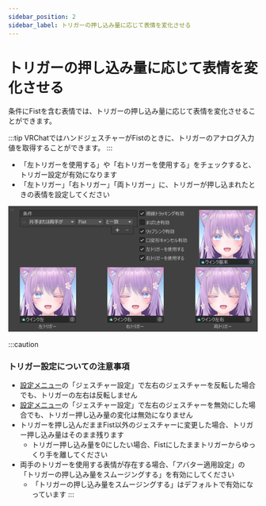 ```yaml
---
sidebar_position: 2
sidebar_label: トリガーの押し込み量に応じて表情を変化させる
---
```


# トリガーの押し込み量に応じて表情を変化させる

条件にFistを含む表情では、トリガーの押し込み量に応じて表情を変化させることができます。

:::tip
VRChatではハンドジェスチャーがFistのときに、トリガーのアナログ入力値を取得することができます。
:::

- 「左トリガーを使用する」や「右トリガーを使用する」をチェックすると、トリガー設定が有効になります
- 「左トリガー」「右トリガー」「両トリガー」に、トリガーが押し込まれたときの表情を設定してください

![トリガー設定](trigger.png)

:::caution
### トリガー設定についての注意事項
- [設定メニュー](../setting-menu)の「ジェスチャー設定」で左右のジェスチャーを反転した場合でも、トリガーの左右は反転しません
- [設定メニュー](../setting-menu)の「ジェスチャー設定」で左右のジェスチャーを無効にした場合でも、トリガー押し込み量の変化は無効になりません
- トリガーを押し込んだままFist以外のジェスチャーに変更した場合、トリガー押し込み量はそのまま残ります
    - トリガー押し込み量を0にしたい場合、Fistにしたままトリガーからゆっくり手を離してください
- 両手のトリガーを使用する表情が存在する場合、「アバター適用設定」の「トリガーの押し込み量をスムージングする」を有効にしてください
    - 「トリガーの押し込み量をスムージングする」はデフォルトで有効になっています
:::
